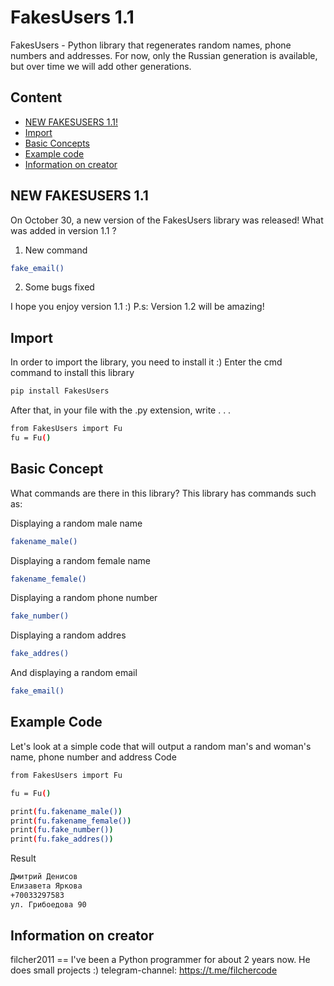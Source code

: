 # FakesUsers 1.1
FakesUsers - Python library that regenerates random names, phone numbers and addresses. For now, only the Russian generation is available, but over time we will add other generations.

## Content
- [NEW FAKESUSERS 1.1!](#NEW-FAKESUSERS-1.1!)
- [Import](#Import)
- [Basic Concepts](#Basic-Concept)
- [Example code](#Example-Code)
- [Information on creator](#Information-on-creator)

## NEW FAKESUSERS 1.1
On October 30, a new version of the FakesUsers library was released! What was added in version 1.1 ?
1) New command
```sh
fake_email()
```

2) Some bugs fixed

I hope you enjoy version 1.1 :)
P.s: Version 1.2 will be amazing!

## Import
In order to import the library, you need to install it :)
Enter the cmd command to install this library
```sh
pip install FakesUsers
```
After that, in your file with the .py extension, write . . .
```sh
from FakesUsers import Fu
fu = Fu()
```

## Basic Concept
What commands are there in this library? This library has commands such as:

Displaying a random male name
```sh
fakename_male()
```

Displaying a random female name
```sh
fakename_female()
```

Displaying a random phone number
```sh
fake_number()
```

Displaying a random addres
```sh
fake_addres()
```

And displaying a random email
```sh
fake_email()
```

## Example Code
Let's look at a simple code that will output a random man's and woman's name, phone number and address
Code
```sh
from FakesUsers import Fu

fu = Fu()

print(fu.fakename_male())
print(fu.fakename_female())
print(fu.fake_number())
print(fu.fake_addres())
```
Result
```sh
Дмитрий Денисов
Елизавета Яркова      
+70033297583
ул. Грибоедова 90
```

## Information on creator
filcher2011 == I've been a Python programmer for about 2 years now. He does small projects :)
telegram-channel: https://t.me/filchercode